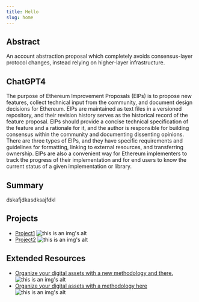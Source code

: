 ```yaml
---
title: Hello
slug: home
---
```


## Abstract

An account abstraction proposal which completely avoids consensus-layer protocol changes, instead relying on higher-layer infrastructure.

## ChatGPT4

The purpose of Ethereum Improvement Proposals (EIPs) is to propose new features, collect technical input from the community, and document design decisions for Ethereum. EIPs are maintained as text files in a versioned repository, and their revision history serves as the historical record of the feature proposal. EIPs should provide a concise technical specification of the feature and a rationale for it, and the author is responsible for building consensus within the community and documenting dissenting opinions. There are three types of EIPs, and they have specific requirements and guidelines for formatting, linking to external resources, and transferring ownership. EIPs are also a convenient way for Ethereum implementers to track the progress of their implementation and for end users to know the current status of a given implementation or library.

## Summary

dskafjdkasdksajfdkl

## Projects

- [Project1](https:/xxxx) ![this is an img's alt](https://lxdao.io/icons/lxdao-logo.svg)
- [Project2](https:/xxxx) ![this is an img's alt](https://lxdao.io/icons/lxdao-logo.svg)

## Extended Resources

- [Organize your digital assets with a new methodology and there.](https:/xxxx) ![this is an img's alt](https://lxdao.io/icons/lxdao-logo.svg)
- [Organize your digital assets with a methodology here ](https:/xxxx) ![this is an img's alt](https://lxdao.io/icons/lxdao-logo.svg)
